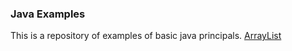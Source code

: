 ### Java Examples

This is a repository of examples of basic java principals.
[ArrayList](https://github.com/ngouterm/Java-Examples/tree/master/ArrayList)

